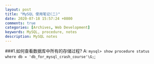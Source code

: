 ```yaml
---
layout: post
title: "MySQL 使用笔记(二)"
date: 2020-07-18 15:57:24 +0800
comments: true
categories: [Archives, Web Development]
keywords: MySQL, procedure, notes 
description: MySQL notes
---
```


###1.如何查看数据库中所有的存储过程?
A: `mysql> show procedure status where db = 'db_for_mysql_crash_course'\G;`;


